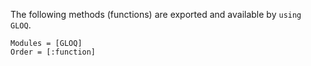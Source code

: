 The following methods (functions) are exported and available by `using GLOQ`.
```@autodocs
Modules = [GLOQ]
Order = [:function]
```
